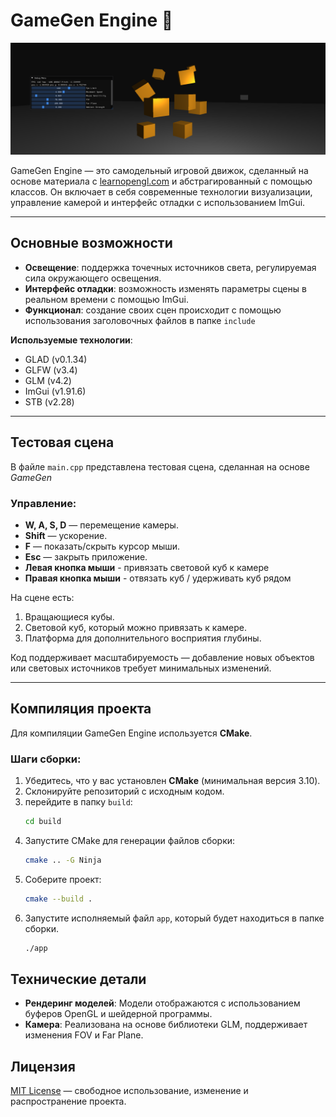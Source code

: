 # GameGen Engine  🤖

![Engine Screenshot Placeholder](assets/pictures/image.png) 

GameGen Engine — это самодельный игровой движок, сделанный на основе материала с [learnopengl.com](learnopengl.com) и абстрагированный с помощью классов. Он включает в себя современные технологии визуализации, управление камерой и интерфейс отладки с использованием ImGui.

---

## Основные возможности
- **Освещение**: поддержка точечных источников света, регулируемая сила окружающего освещения.
- **Интерфейс отладки**: возможность изменять параметры сцены в реальном времени с помощью ImGui.
- **Функционал**: создание своих сцен происходит с помощью использования заголовочных файлов в папке `include` 

**Используемые технологии**:
  - GLAD (v0.1.34)
  - GLFW (v3.4)
  - GLM (v4.2)
  - ImGui (v1.91.6)
  - STB (v2.28)

---

## Тестовая сцена
В файле `main.cpp` представлена тестовая сцена, сделанная на основе *GameGen*

### Управление:
- **W, A, S, D** — перемещение камеры.
- **Shift** — ускорение.
- **F** — показать/скрыть курсор мыши.
- **Esc** — закрыть приложение.
- **Левая кнопка мыши** - привязать световой куб к камере
- **Правая кнопка мыши** - отвязать куб / удерживать куб рядом

На сцене есть:
1. Вращающиеся кубы.
2. Световой куб, который можно привязать к камере.
3. Платформа для дополнительного восприятия глубины.

Код поддерживает масштабируемость — добавление новых объектов или световых источников требует минимальных изменений.

---

## Компиляция проекта
Для компиляции GameGen Engine используется **CMake**.

### Шаги сборки:
1. Убедитесь, что у вас установлен **CMake** (минимальная версия 3.10).
2. Склонируйте репозиторий с исходным кодом.
3. перейдите в папку `build`:
   ```bash
   cd build
   ```
4. Запустите CMake для генерации файлов сборки:
   ```bash
   cmake .. -G Ninja
   ```
5. Соберите проект:
   ```bash
   cmake --build .
   ```
6. Запустите исполняемый файл `app`, который будет находиться в папке сборки.
    ```bash
    ./app
    ```



## Технические детали
- **Рендеринг моделей**: Модели отображаются с использованием буферов OpenGL и шейдерной программы.
- **Камера**: Реализована на основе библиотеки GLM, поддерживает изменения FOV и Far Plane.



## Лицензия
[MIT License](LICENSE.txt) — свободное использование, изменение и распространение проекта.

